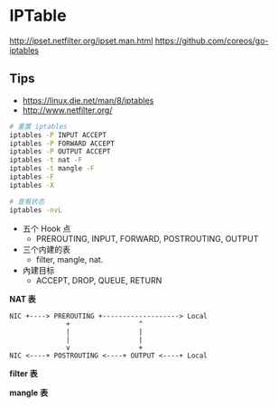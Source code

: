 # IPTable

http://ipset.netfilter.org/ipset.man.html
https://github.com/coreos/go-iptables

## Tips
* https://linux.die.net/man/8/iptables
* http://www.netfilter.org/
```bash
# 重置 iptables
iptables -P INPUT ACCEPT
iptables -P FORWARD ACCEPT
iptables -P OUTPUT ACCEPT
iptables -t nat -F
iptables -t mangle -F
iptables -F
iptables -X

# 查看状态
iptables -nvL
```


* 五个 Hook 点
  * PREROUTING, INPUT, FORWARD, POSTROUTING, OUTPUT
* 三个内建的表
  * filter, mangle, nat.
* 內建目标
  * ACCEPT, DROP, QUEUE, RETURN

__NAT 表__
```
NIC +----> PREROUTING +-------------------> Local
              +                 ^
              |                 |
              |                 |
              v                 +
NIC <----+ POSTROUTING <----+ OUTPUT <----+ Local
```

__filter 表__

__mangle 表__

